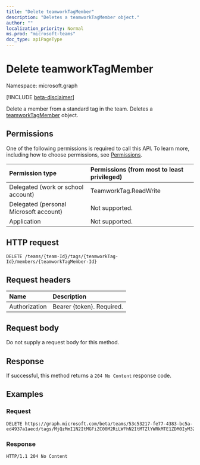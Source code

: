 ```yaml
---
title: "Delete teamworkTagMember"
description: "Deletes a teamworkTagMember object."
author: ""
localization_priority: Normal
ms.prod: "microsoft-teams"
doc_type: apiPageType
---
```


# Delete teamworkTagMember
Namespace: microsoft.graph

[!INCLUDE [beta-disclaimer](../../includes/beta-disclaimer.md)]

Delete a member from a standard tag in the team. Deletes a [teamworkTagMember](../resources/teamworktagmember.md) object.

## Permissions
One of the following permissions is required to call this API. To learn more, including how to choose permissions, see [Permissions](/graph/permissions-reference).

|Permission type|Permissions (from most to least privileged)|
|:---|:---|
|Delegated (work or school account)|TeamworkTag.ReadWrite|
|Delegated (personal Microsoft account)|Not supported.|
|Application|Not supported.|

## HTTP request

<!-- {
  "blockType": "ignored"
}
-->
``` http
DELETE /teams/{team-Id}/tags/{teamworkTag-Id}/members/{teamworkTagMember-Id}
```

## Request headers
|Name|Description|
|:---|:---|
|Authorization|Bearer {token}. Required.|

## Request body
Do not supply a request body for this method.

## Response

If successful, this method returns a `204 No Content` response code.

## Examples

### Request
<!-- {
  "blockType": "request",
  "name": "delete_teamworktagmember"
}
-->
``` http
DELETE https://graph.microsoft.com/beta/teams/53c53217-fe77-4383-bc5a-ed4937a1aecd/tags/MjQzMmI1N2ItMGFiZC00M2RiLWFhN2ItMTZlYWRkMTE1ZDM0IyM3ZDg4M2Q4Yi1hMTc5LTRkZDctOTNiMy1hOGQzZGUxYTIxMmUjI3RhY29VSjN2RGk==/members/MjQzMmI1N2ItMGFiZC00M2RiLWFhN2ItMTZlYWRkMTE1ZDM0IyNlYjY1M2Y5Mi04MzczLTRkZTYtYmZlYy01YjRkMjE2YjZhZGUjI2QzYjJiM2ViLWM0N2YtNDViOS05NWYyLWIyZjJlZjYyMTVjZQ==
```


### Response

<!-- {
  "blockType": "response",
  "truncated": true
}
-->
``` http
HTTP/1.1 204 No Content
```

